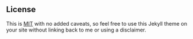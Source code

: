 ## License

This is [MIT](LICENSE) with no added caveats, so feel free to use this Jekyll theme on your site without linking back to me or using a disclaimer.
